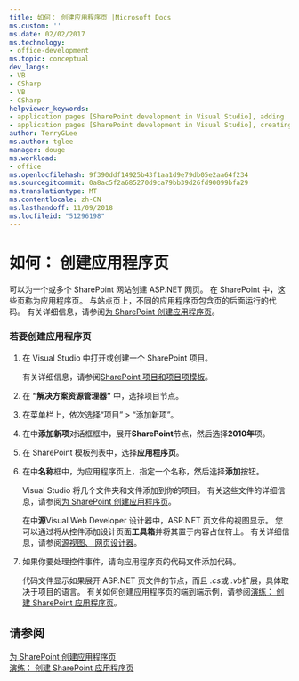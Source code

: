```yaml
---
title: 如何： 创建应用程序页 |Microsoft Docs
ms.custom: ''
ms.date: 02/02/2017
ms.technology:
- office-development
ms.topic: conceptual
dev_langs:
- VB
- CSharp
- VB
- CSharp
helpviewer_keywords:
- application pages [SharePoint development in Visual Studio], adding
- application pages [SharePoint development in Visual Studio], creating
author: TerryGLee
ms.author: tglee
manager: douge
ms.workload:
- office
ms.openlocfilehash: 9f390ddf14925b43f1aa1d9e79db05e2aa64f234
ms.sourcegitcommit: 0a8ac5f2a685270d9ca79bb39d26fd90099bfa29
ms.translationtype: MT
ms.contentlocale: zh-CN
ms.lasthandoff: 11/09/2018
ms.locfileid: "51296198"
---
```

# <a name="how-to-create-an-application-page"></a>如何： 创建应用程序页
  可以为一个或多个 SharePoint 网站创建 ASP.NET 网页。 在 SharePoint 中，这些页称为应用程序页。 与站点页上，不同的应用程序页包含页的后面运行的代码。 有关详细信息，请参阅[为 SharePoint 创建应用程序页](../sharepoint/creating-application-pages-for-sharepoint.md)。  
  
### <a name="to-create-an-application-page"></a>若要创建应用程序页  
  
1.  在 Visual Studio 中打开或创建一个 SharePoint 项目。  
  
     有关详细信息，请参阅[SharePoint 项目和项目项模板](../sharepoint/sharepoint-project-and-project-item-templates.md)。  
  
2.  在 **“解决方案资源管理器”** 中，选择项目节点。  
  
3.  在菜单栏上，依次选择“项目” > “添加新项”。  
  
4.  在中**添加新项**对话框框中，展开**SharePoint**节点，然后选择**2010年**项。  
  
5.  在 SharePoint 模板列表中，选择**应用程序页**。  
  
6.  在中**名称**框中，为应用程序页上，指定一个名称，然后选择**添加**按钮。  
  
     Visual Studio 将几个文件夹和文件添加到你的项目。 有关这些文件的详细信息，请参阅[为 SharePoint 创建应用程序页](../sharepoint/creating-application-pages-for-sharepoint.md)。  
  
     在中**源**Visual Web Developer 设计器中，ASP.NET 页文件的视图显示。 您可以通过将从控件添加设计页面**工具箱**并将其置于内容占位符上。 有关详细信息，请参阅[源视图、 网页设计器](/previous-versions/aspnet/ms178154\(v\=vs.100\))。  
  
7.  如果你要处理控件事件，请向应用程序页的代码文件添加代码。  
  
     代码文件显示如果展开 ASP.NET 页文件的节点，而且 *.cs*或 *.vb*扩展，具体取决于项目的语言。 有关如何创建应用程序页的端到端示例，请参阅[演练： 创建 SharePoint 应用程序页](../sharepoint/walkthrough-creating-a-sharepoint-application-page.md)。  
  
## <a name="see-also"></a>请参阅
 [为 SharePoint 创建应用程序页](../sharepoint/creating-application-pages-for-sharepoint.md)   
 [演练： 创建 SharePoint 应用程序页](../sharepoint/walkthrough-creating-a-sharepoint-application-page.md)  
  
